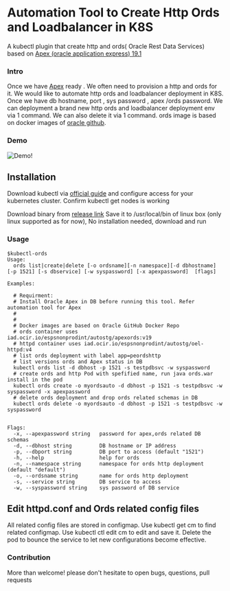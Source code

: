 # Automation Tool to Create Http Ords and Loadbalancer in K8S

A kubectl plugin that create http and ords( Oracle Rest Data Services) based on [Apex (oracle application express) 19.1](https://github.com/HenryXie1/apexauto)


### Intro
Once we have [Apex](https://github.com/HenryXie1/apexauto) ready .  We often need to provision a http and ords for it. We would like to automate http ords and loadbalancer deployment in K8S. Once we have db hostname, port , sys password , apex /ords password. We can deployment a brand new http ords and loadbalancer deployment env via 1 command.  We can also delete it via 1 command.
ords image is based on docker images of [oracle github](https://github.com/oracle/docker-images).

### Demo
![Demo!](images/kubectl-ords-create.gif)

## Installation

Download kubectl via [official guide](https://kubernetes.io/docs/tasks/tools/install-kubectl/) and configure access for your kubernetes cluster. Confirm kubectl get nodes is working

Download binary from [release link](https://github.com/HenryXie1/ordsauto/releases/download/v1.0/kubectl-ords)
Save it to /usr/local/bin of linux box (only linux supported as for now), No installation needed, download and run   
### Usage
```
$kubectl-ords
Usage:
  ords list|create|delete [-o ordsname][-n namespace][-d dbhostname] [-p 1521] [-s dbservice] [-w syspassword] [-x apexpassword]  [flags]

Examples:

  # Requirment: 
  # Install Oracle Apex in DB before running this tool. Refer automation tool for Apex
  #
  #
  # Docker images are based on Oracle GitHub Docker Repo 
  # ords container uses iad.ocir.io/espsnonprodint/autostg/apexords:v19
  # httpd container uses iad.ocir.io/espsnonprodint/autostg/oel-httpd:v4
  # list ords deployment with label app=peordshttp
  # list versions ords and Apex status in DB
  kubectl ords list -d dbhost -p 1521 -s testpdbsvc -w syspassword
  # create ords and http Pod with spefified name, run java ords.war install in the pod
  kubectl ords create -o myordsauto -d dbhost -p 1521 -s testpdbsvc -w syspassword -x apexpassword
  # delete ords deployment and drop ords related schemas in DB
  kubectl ords delete -o myordsauto -d dbhost -p 1521 -s testpdbsvc -w syspassword


Flags:
  -x, --apexpassword string   password for apex,ords related DB schemas
  -d, --dbhost string         DB hostname or IP address
  -p, --dbport string         DB port to access (default "1521")
  -h, --help                  help for ords
  -n, --namespace string      namespace for ords http deployment (default "default")
  -o, --ordsname string       name for ords http deployment
  -s, --service string        DB service to access
  -w, --syspassword string    sys password of DB service
```
## Edit httpd.conf and Ords related config files
All related config files are stored in configmap.
Use kubectl get cm to find related configmap.
Use kubectl ctl edit cm  <configmap name> to edit and save it.
Delete the pod to bounce the service to let new configurations become effective.

### Contribution
More than welcome! please don't hesitate to open bugs, questions, pull requests 

